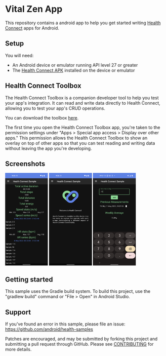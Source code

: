 # Vital Zen App

This repository contains a android app to help you get started writing [Health Connect][health-connect] apps for Android.

## Setup

You will need:

*   An Android device or emulator running API level 27 or greater
*   The [Health Connect APK][health-connect-apk] installed on the device or emulator

## Health Connect Toolbox

The Health Connect Toolbox is a companion developer tool to help you test your app's integration. It can read and write data directly to Health Connect,
allowing you to test your app's CRUD operations.

You can download the toolbox [here][health-connect-toolbox]. 

The first time you open the Health Connect Toolbox app, you're taken to the permission settings under "Apps > Special app access > Display over other apps."
This permission allows the Health Connect Toolbox to show an overlay on top of other apps so that you can test reading and writing data without leaving the app you're developing.

## Screenshots

<img src="screenshots/hc1.png" height="300" alt="Screenshot"/> <img src="screenshots/hc2.png" height="300" alt="Screenshot"/> <img src="screenshots/hc3.png" height="300" alt="Screenshot"/>

## Getting started

This sample uses the Gradle build system. To build this project, use the "gradlew build" command or "File > Open" in Android Studio.

## Support

If you've found an error in this sample, please file an issue:
https://github.com/android/health-samples

Patches are encouraged, and may be submitted by forking this project and
submitting a pull request through GitHub. Please see [CONTRIBUTING][contributing] for more details.

[health-connect]: https://developer.android.com/health-connect
[health-connect-apk]: https://play.google.com/store/apps/details?id=com.google.android.apps.healthdata
[contributing]: ../../CONTRIBUTING.md
[health-connect-toolbox]: https://goo.gle/health-connect-toolbox
